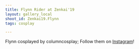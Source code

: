 ```yaml
---
title: Flynn Rider at Zenkai'19
layout: gallery_local
shoot_id: Zenkai19.Flynn
tags: cosplay

---
```


Flynn cosplayed by columncosplay; Follow them on [Instagram](https://www.instagram.com/columncosplay)!

